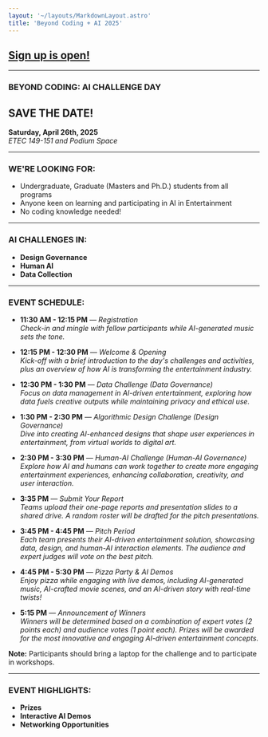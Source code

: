 ```yaml
---
layout: '~/layouts/MarkdownLayout.astro'
title: 'Beyond Coding + AI 2025'
---
```


## [Sign up is open!](https://albany.az1.qualtrics.com/jfe/form/SV_e9EcHSSGdnfCMHI)

---

### BEYOND CODING: AI CHALLENGE DAY

## SAVE THE DATE!

**Saturday, April 26th, 2025**  
_ETEC 149-151 and Podium Space_

---

### WE'RE LOOKING FOR:

- Undergraduate, Graduate (Masters and Ph.D.) students from all programs
- Anyone keen on learning and participating in AI in Entertainment
- No coding knowledge needed!

---

### AI CHALLENGES IN:

- **Design Governance**
- **Human AI**
- **Data Collection**

---

### EVENT SCHEDULE:

<!-- > Ask Dr Canbaz whether to share on not!!!!! -->

- **11:30 AM - 12:15 PM** — _Registration_  
  _Check-in and mingle with fellow participants while AI-generated music sets the tone._

- **12:15 PM - 12:30 PM** — _Welcome & Opening_  
  _Kick-off with a brief introduction to the day's challenges and activities, plus an overview of how AI is transforming the entertainment industry._

- **12:30 PM - 1:30 PM** — _Data Challenge (Data Governance)_  
  _Focus on data management in AI-driven entertainment, exploring how data fuels creative outputs while maintaining privacy and ethical use._

- **1:30 PM - 2:30 PM** — _Algorithmic Design Challenge (Design Governance)_  
  _Dive into creating AI-enhanced designs that shape user experiences in entertainment, from virtual worlds to digital art._

- **2:30 PM - 3:30 PM** — _Human-AI Challenge (Human-AI Governance)_  
  _Explore how AI and humans can work together to create more engaging entertainment experiences, enhancing collaboration, creativity, and user interaction._

- **3:35 PM** — _Submit Your Report_  
  _Teams upload their one-page reports and presentation slides to a shared drive. A random roster will be drafted for the pitch presentations._

- **3:45 PM - 4:45 PM** — _Pitch Period_  
  _Each team presents their AI-driven entertainment solution, showcasing data, design, and human-AI interaction elements. The audience and expert judges will vote on the best pitch._

- **4:45 PM - 5:30 PM** — _Pizza Party & AI Demos_  
  _Enjoy pizza while engaging with live demos, including AI-generated music, AI-crafted movie scenes, and an AI-driven story with real-time twists!_

- **5:15 PM** — _Announcement of Winners_  
  _Winners will be determined based on a combination of expert votes (2 points each) and audience votes (1 point each). Prizes will be awarded for the most innovative and engaging AI-driven entertainment concepts._

**Note:** Participants should bring a laptop for the challenge and to participate in workshops.

---

### EVENT HIGHLIGHTS:

- **Prizes**
- **Interactive AI Demos**
- **Networking Opportunities**
